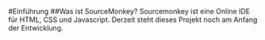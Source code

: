 #Einführung
##Was ist SourceMonkey?
Sourcemonkey ist eine Online IDE für HTML, CSS und Javascript.
Derzeit steht dieses Projekt noch am Anfang der Entwicklung.
